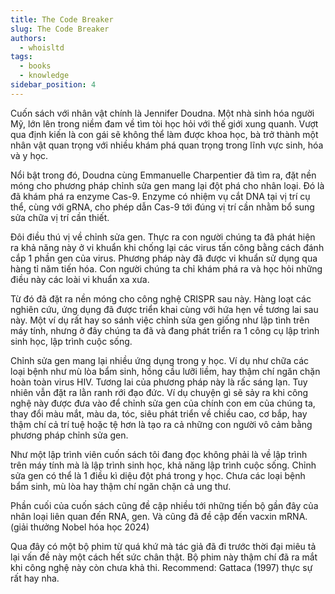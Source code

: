 ```yaml
---
title: The Code Breaker
slug: The Code Breaker
authors:
  - whoisltd
tags:
  - books
  - knowledge
sidebar_position: 4
---
```


Cuốn sách với nhân vật chính là Jennifer Doudna. Một nhà sinh hóa người Mỹ, lớn lên trong niềm đam về tìm tòi học hỏi với thế giới xung quanh. Vượt qua định kiến là con gái sẽ không thể làm được khoa học, bà trở thành một nhân vật quan trọng với nhiều khám phá quan trọng trong lĩnh vực sinh, hóa và y học. 

Nổi bật trong đó, Doudna cùng Emmanuelle Charpentier đã tìm ra, đặt nền móng cho phương pháp chỉnh sửa gen mang lại đột phá cho nhân loại. Đó là đã khám phá ra  enzyme Cas-9. Enzyme có nhiệm vụ cắt DNA tại vị trí cụ thể, cùng với gRNA, cho phép dẫn Cas-9 tới đúng vị trí cần nhằm bổ sung sửa chữa vị trí cần thiết.

Đôi điều thú vị về chỉnh sửa gen. Thực ra con người chúng ta đã phát hiện ra khả năng này ở vi khuẩn khi chống lại các virus tấn công bằng cách đánh cắp 1 phần gen của virus. Phương pháp này đã được vi khuẩn sử dụng qua hàng tỉ năm tiến hóa. Con người chúng ta chỉ khám phá ra và học hỏi những điều này các loài vi khuẩn xa xưa.

Từ đó đã đặt ra nền móng cho công nghệ CRISPR sau này.
Hàng loạt các nghiên cứu, ứng dụng đã được triển khai cùng với hứa hẹn về tương lai sau này. Một ví dụ rất hay so sánh việc chỉnh sửa gen giống như lập tình trên máy tính, nhưng ở đây chúng ta đã và đang phát triển ra 1 công cụ lập trình sinh học, lập trình cuộc sống.

Chỉnh sửa gen mang lại nhiều ứng dụng trong y học. Ví dụ như chữa các loại bệnh như mù lòa bẩm sinh, hồng cầu lưỡi liềm, hay thậm chí ngăn chặn hoàn toàn virus HIV. Tương lai của phương pháp này là rấc sáng lạn. Tuy nhiên vẫn đặt ra lằn ranh rới đạo đức. Ví dụ chuyện gì sẽ sảy ra khi công nghệ này được đưa vào để chỉnh sửa gen của chính con em của chúng ta, thay đổi màu mắt, màu da, tóc, siêu phát triển về chiều cao, cơ bắp, hay thậm chí cả trí tuệ hoặc tệ hơn là tạo ra cả những con người vô cảm bằng phương pháp chỉnh sửa gen. 

Như một lập trình viên cuốn sách tôi đang đọc không phải là về lập trình trên máy tính mà là lập trình sinh học, khả năng lập trình cuộc sống. Chỉnh sửa gen có thể là 1 điều kì diệu đột phá trong y học. Chưa các loại bệnh bẩm sinh, mù lòa hay thậm chí ngăn chặn cả ung thư.

Phần cuối của cuốn sách cũng đề cập nhiều tới những tiến bộ gần đây của nhân loại liên quan đến RNA, gen. Và cũng đã đề cập đến vacxin mRNA. (giải thưởng Nobel hóa học 2024)

Qua đây có một bộ phim từ quá khứ  mà tác giả đã đi trước thời đại miêu tả lại vấn đề này một cách hết sức chân thật. Bộ phim này thậm chí đã ra mắt khi công nghệ này còn chưa khả thi. Recommend: Gattaca (1997) thực sự rất hay nha.